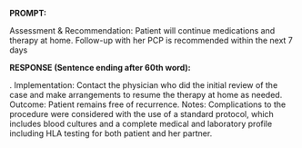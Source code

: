 **PROMPT:**

Assessment & Recommendation:  Patient will continue medications and therapy at home. Follow-up with her PCP is recommended within the next 7 days

**RESPONSE (Sentence ending after 60th word):**

.  Implementation:  Contact the physician who did the initial review of the case and make arrangements to resume the therapy at home as needed. Outcome:  Patient remains free of recurrence. Notes:  Complications to the procedure were considered with the use of a standard protocol, which includes blood cultures and a complete medical and laboratory profile including HLA testing for both patient and her partner. 